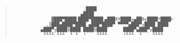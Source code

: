 
<br/>

>                                ,████
>                               ▄████
>                    ▓███▀████▌████▀████▌▄███Æ¥████╓▄██Æ╗████ª████⌐
>                  ,╠███▄████▀████`▄███▀████▀ ▀▀▀▀▄███▀╓████ ████`
>                ▄███▀╓████╟████ ████╬████`     ████▀▄███▀╓████
>                 ╙╙╙╙`╙╙╙` ╙`╙` └``` ╙╙╙╙      └╙╙╙  ╙``` ╙╙╙╙
